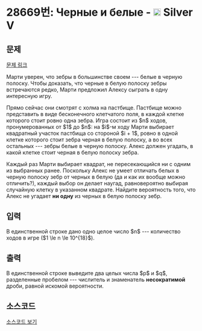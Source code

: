 # 28669번: Черные и белые - <img src="https://static.solved.ac/tier_small/6.svg" style="height:20px" /> Silver V

<!-- performance -->

<!-- 문제 제출 후 깃허브에 푸시를 했을 때 제출한 코드의 성능이 입력될 공간입니다.-->

<!-- end -->

## 문제

[문제 링크](https://boj.kr/28669)


<p>Марти уверен, что зебры в большинстве своем --- белые в черную полоску. Чтобы доказать, что черные в белую полоску зебры встречаются редко, Марти предложил Алексу сыграть в одну интересную игру.</p>

<p>Прямо сейчас они смотрят с холма на пастбище. Пастбище можно представить в виде бесконечного клетчатого поля, в каждой клетке которого стоит ровно одна зебра. Игра состоит из $n$ ходов, пронумерованных от $1$ до $n$: на $i$-м ходу Марти выбирает квадратный участок пастбища со стороной $i + 1$, ровно в одной клетке которого стоит зебра черная в белую полоску, а во всех остальных --- зебры белые в черную полоску. Алекс должен угадать, в какой клетке стоит черная в белую полоску зебра.</p>

<p>Каждый раз Марти выбирает квадрат, не пересекающийся ни с одним из выбранных ранее. Поскольку Алекс не умеет отличать белых в черную полоску зебр от черных в белую (да и как их вообще можно отличить?), каждый выбор он делает наугад, равновероятно выбирая случайную клетку в указанном квадрате. Найдите вероятность того, что Алекс не угадает <strong>ни одну</strong> из черных в белую полоску зебр.</p>



## 입력


<p>В единственной строке дано одно целое число $n$ --- количество ходов в игре ($1 \le n \le 10^{18}$).</p>



## 출력


<p>В единственной строке выведите два целых числа $p$ и $q$, разделенные пробелом --- числитель и знаменатель <strong>несократимой</strong> дроби, равной искомой вероятности.</p>



## 소스코드

[소스코드 보기](Черные%20и%20белые.cpp)